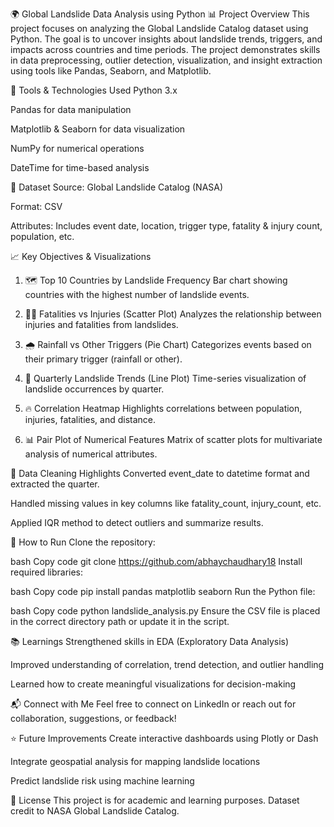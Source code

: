 🌍 Global Landslide Data Analysis using Python
📊 Project Overview
This project focuses on analyzing the Global Landslide Catalog dataset using Python. The goal is to uncover insights about landslide trends, triggers, and impacts across countries and time periods. The project demonstrates skills in data preprocessing, outlier detection, visualization, and insight extraction using tools like Pandas, Seaborn, and Matplotlib.

🔧 Tools & Technologies Used
Python 3.x

Pandas for data manipulation

Matplotlib & Seaborn for data visualization

NumPy for numerical operations

DateTime for time-based analysis

📂 Dataset
Source: Global Landslide Catalog (NASA)

Format: CSV

Attributes: Includes event date, location, trigger type, fatality & injury count, population, etc.

📈 Key Objectives & Visualizations
1. 🗺️ Top 10 Countries by Landslide Frequency
Bar chart showing countries with the highest number of landslide events.

2. 🧍‍♂️ Fatalities vs Injuries (Scatter Plot)
Analyzes the relationship between injuries and fatalities from landslides.

3. 🌧️ Rainfall vs Other Triggers (Pie Chart)
Categorizes events based on their primary trigger (rainfall or other).

4. 📅 Quarterly Landslide Trends (Line Plot)
Time-series visualization of landslide occurrences by quarter.

5. 🔥 Correlation Heatmap
Highlights correlations between population, injuries, fatalities, and distance.

6. 📊 Pair Plot of Numerical Features
Matrix of scatter plots for multivariate analysis of numerical attributes.

🧹 Data Cleaning Highlights
Converted event_date to datetime format and extracted the quarter.

Handled missing values in key columns like fatality_count, injury_count, etc.

Applied IQR method to detect outliers and summarize results.

📌 How to Run
Clone the repository:

bash
Copy code
git clone https://github.com/abhaychaudhary18
Install required libraries:

bash
Copy code
pip install pandas matplotlib seaborn
Run the Python file:

bash
Copy code
python landslide_analysis.py
Ensure the CSV file is placed in the correct directory path or update it in the script.

📚 Learnings
Strengthened skills in EDA (Exploratory Data Analysis)

Improved understanding of correlation, trend detection, and outlier handling

Learned how to create meaningful visualizations for decision-making

📬 Connect with Me
Feel free to connect on LinkedIn or reach out for collaboration, suggestions, or feedback!

⭐ Future Improvements
Create interactive dashboards using Plotly or Dash

Integrate geospatial analysis for mapping landslide locations

Predict landslide risk using machine learning

📌 License
This project is for academic and learning purposes. Dataset credit to NASA Global Landslide Catalog.

